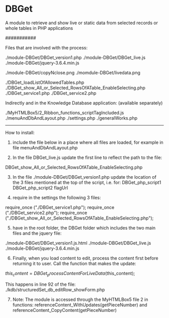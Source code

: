 # DBGet
A module to retrieve and show live or static data from selected records or whole tables in PHP applications

###########

Files that are involved with the process:

./module-DBGet/DBGet_version1.php
./module-DBGet/DBGet_live.js
./module-DBGet/jquery-3.6.4.min.js

./module-DBGet/copyNclose.png
./momdule-DBGet/livedata.png


./DBGet_loadListOfAllowedTables.php
./DBGet_show_All_or_Selected_RowsOfATable_EnableSelecting.php
./DBGet_service1.php
./DBGet_service2.php

Indirectly and in the Knowledge Database application:
(available separately)

./MyHTMLBox5/2_Ribbon_functions_scriptTagIncluded.js
./menuAndDbAndLayout.php
./settings.php
./generalWorks.php

-------------------------------------------
How to install:

1. include the file below in a place where all files
are loaded, for example in file menuAndDbAndLayout.php

<script src="./module-DBGet/DBGet_live.js"></script>


2. In the file DBGet_live.js update the first line
to reflect the path to the file:

DBGet_show_All_or_Selected_RowsOfATable_EnableSelecting.php


3. In the file ./module-DBGet/DBGet_version1.php update
the location of the 3 files mentioned at the top of the
script, i.e. for:
DBGet_php_script1
DBGet_php_script2
flagUrl


4. require in the settings the following 3 files:

require_once ("./DBGet_service1.php");
require_once ("./DBGet_service2.php");
require_once ("./DBGet_show_All_or_Selected_RowsOfATable_EnableSelecting.php");


5. have in the root folder, the DBGet folder which includes
the two main files and the jquery file:

./module-DBGet/DBGet_version1.js.html
./module-DBGet/DBGet_live.js
./module-DBGet/jquery-3.6.4.min.js


6. Finally, when you load content to edit, process the content
first before returning it to user. Call the function
that makes the update:

$this_content = DBGet_processContentForLiveData($this_content);

This happens in line 92 of the file:
./kdb/structuredSet_db_editRow_showForm.php


7. Note: The module is accessed through the MyHTMLBox5 file 2 in functions:
referenceContent_WithUpdates(getPieceNumber) and
referenceContent_CopyContent(getPieceNumber)

